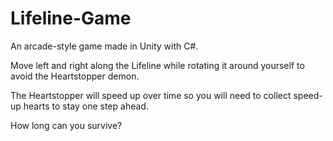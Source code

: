 # Lifeline-Game
An arcade-style game made in Unity with C#.

Move left and right along the Lifeline while rotating it around yourself to avoid the Heartstopper demon.

The Heartstopper will speed up over time so you will need to collect speed-up hearts to stay one step ahead.

How long can you survive?
